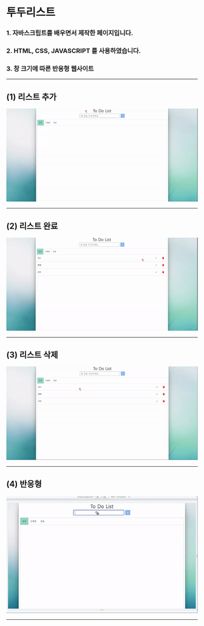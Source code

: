 # 투두리스트

### 1. 자바스크립트를 배우면서 제작한 페이지입니다.

### 2. HTML, CSS, JAVASCRIPT 를 사용하였습니다.

### 3. 창 크기에 따른 반응형 웹사이트

---

## (1) 리스트 추가

![캡처](/imgs/%EB%A6%AC%EC%8A%A4%ED%8A%B8%20%EC%B6%94%EA%B0%80_readme.gif)

---

## (2) 리스트 완료

![캡처](/imgs/%EB%A6%AC%EC%8A%A4%ED%8A%B8%20%EC%99%84%EB%A3%8C_readme.gif)

---

## (3) 리스트 삭제

![캡처](/imgs/%EB%A6%AC%EC%8A%A4%ED%8A%B8%20%EC%82%AD%EC%A0%9C_readme.gif)

---

## (4) 반응형

![캡처](/imgs/%EB%B0%98%EC%9D%91%ED%98%95_readme.gif)

---
